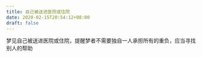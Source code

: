 ```yaml
---
title: 自己被送进医院或住院
date: 2020-02-15T20:54:12+08:00
draft: false
---
```


梦见自己被送进医院或住院，提醒梦者不需要独自一人承担所有的重负，应当寻找别人的帮助